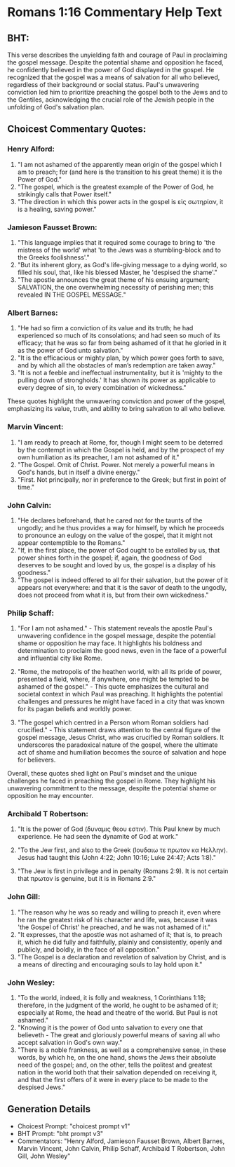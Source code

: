 # Romans 1:16 Commentary Help Text

## BHT:
This verse describes the unyielding faith and courage of Paul in proclaiming the gospel message. Despite the potential shame and opposition he faced, he confidently believed in the power of God displayed in the gospel. He recognized that the gospel was a means of salvation for all who believed, regardless of their background or social status. Paul's unwavering conviction led him to prioritize preaching the gospel both to the Jews and to the Gentiles, acknowledging the crucial role of the Jewish people in the unfolding of God's salvation plan.

## Choicest Commentary Quotes:
### Henry Alford:
1. "I am not ashamed of the apparently mean origin of the gospel which I am to preach; for (and here is the transition to his great theme) it is the Power of God." 
2. "The gospel, which is the greatest example of the Power of God, he strikingly calls that Power itself."
3. "The direction in which this power acts in the gospel is εἰς σωτηρίαν, it is a healing, saving power."

### Jamieson Fausset Brown:
1. "This language implies that it required some courage to bring to 'the mistress of the world' what 'to the Jews was a stumbling-block and to the Greeks foolishness'." 
2. "But its inherent glory, as God's life-giving message to a dying world, so filled his soul, that, like his blessed Master, he 'despised the shame'." 
3. "The apostle announces the great theme of his ensuing argument; SALVATION, the one overwhelming necessity of perishing men; this revealed IN THE GOSPEL MESSAGE."

### Albert Barnes:
1. "He had so firm a conviction of its value and its truth; he had experienced so much of its consolations; and had seen so much of its efficacy; that he was so far from being ashamed of it that he gloried in it as the power of God unto salvation."
2. "It is the efficacious or mighty plan, by which power goes forth to save, and by which all the obstacles of man’s redemption are taken away."
3. "It is not a feeble and ineffectual instrumentality, but it is 'mighty to the pulling down of strongholds.' It has shown its power as applicable to every degree of sin, to every combination of wickedness."

These quotes highlight the unwavering conviction and power of the gospel, emphasizing its value, truth, and ability to bring salvation to all who believe.

### Marvin Vincent:
1. "I am ready to preach at Rome, for, though I might seem to be deterred by the contempt in which the Gospel is held, and by the prospect of my own humiliation as its preacher, I am not ashamed of it."
2. "The Gospel. Omit of Christ. Power. Not merely a powerful means in God's hands, but in itself a divine energy."
3. "First. Not principally, nor in preference to the Greek; but first in point of time."

### John Calvin:
1. "He declares beforehand, that he cared not for the taunts of the ungodly; and he thus provides a way for himself, by which he proceeds to pronounce an eulogy on the value of the gospel, that it might not appear contemptible to the Romans."
2. "If, in the first place, the power of God ought to be extolled by us, that power shines forth in the gospel; if, again, the goodness of God deserves to be sought and loved by us, the gospel is a display of his goodness."
3. "The gospel is indeed offered to all for their salvation, but the power of it appears not everywhere: and that it is the savor of death to the ungodly, does not proceed from what it is, but from their own wickedness."

### Philip Schaff:
1. "For I am not ashamed." - This statement reveals the apostle Paul's unwavering confidence in the gospel message, despite the potential shame or opposition he may face. It highlights his boldness and determination to proclaim the good news, even in the face of a powerful and influential city like Rome.

2. "Rome, the metropolis of the heathen world, with all its pride of power, presented a field, where, if anywhere, one might be tempted to be ashamed of the gospel." - This quote emphasizes the cultural and societal context in which Paul was preaching. It highlights the potential challenges and pressures he might have faced in a city that was known for its pagan beliefs and worldly power.

3. "The gospel which centred in a Person whom Roman soldiers had crucified." - This statement draws attention to the central figure of the gospel message, Jesus Christ, who was crucified by Roman soldiers. It underscores the paradoxical nature of the gospel, where the ultimate act of shame and humiliation becomes the source of salvation and hope for believers.

Overall, these quotes shed light on Paul's mindset and the unique challenges he faced in preaching the gospel in Rome. They highlight his unwavering commitment to the message, despite the potential shame or opposition he may encounter.

### Archibald T Robertson:
1. "It is the power of God (δυναμις θεου εστιν). This Paul knew by much experience. He had seen the dynamite of God at work." 

2. "To the Jew first, and also to the Greek (Ιουδαιω τε πρωτον κα Hελλην). Jesus had taught this (John 4:22; John 10:16; Luke 24:47; Acts 1:8)." 

3. "The Jew is first in privilege and in penalty (Romans 2:9). It is not certain that πρωτον is genuine, but it is in Romans 2:9."

### John Gill:
1. "The reason why he was so ready and willing to preach it, even where he ran the greatest risk of his character and life, was, because it was 'the Gospel of Christ' he preached, and he was not ashamed of it."
2. "It expresses, that the apostle was not ashamed of it; that is, to preach it, which he did fully and faithfully, plainly and consistently, openly and publicly, and boldly, in the face of all opposition."
3. "The Gospel is a declaration and revelation of salvation by Christ, and is a means of directing and encouraging souls to lay hold upon it."

### John Wesley:
1. "To the world, indeed, it is folly and weakness, 1 Corinthians 1:18; therefore, in the judgment of the world, he ought to be ashamed of it; especially at Rome, the head and theatre of the world. But Paul is not ashamed." 
2. "Knowing it is the power of God unto salvation to every one that believeth - The great and gloriously powerful means of saving all who accept salvation in God's own way."
3. "There is a noble frankness, as well as a comprehensive sense, in these words, by which he, on the one hand, shows the Jews their absolute need of the gospel; and, on the other, tells the politest and greatest nation in the world both that their salvation depended on receiving it, and that the first offers of it were in every place to be made to the despised Jews."


## Generation Details
- Choicest Prompt: "choicest prompt v1"
- BHT Prompt: "bht prompt v3"
- Commentators: "Henry Alford, Jamieson Fausset Brown, Albert Barnes, Marvin Vincent, John Calvin, Philip Schaff, Archibald T Robertson, John Gill, John Wesley"
